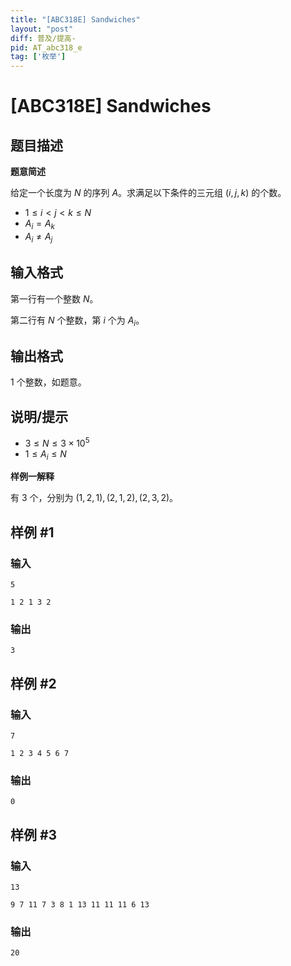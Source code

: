 ```yaml
---
title: "[ABC318E] Sandwiches"
layout: "post"
diff: 普及/提高-
pid: AT_abc318_e
tag: ['枚举']
---
```


# [ABC318E] Sandwiches

## 题目描述

**题意简述**

给定一个长度为 $N$ 的序列 $A$。求满足以下条件的三元组 $(i,j,k)$ 的个数。

- $1 \le i < j < k \le N$
- $A_i = A_k$
- $A_i \ne A_j$

## 输入格式

第一行有一个整数 $N$。

第二行有 $N$ 个整数，第 $i$ 个为 $A_i$。

## 输出格式

$1$ 个整数，如题意。

## 说明/提示

- $3 \le N \le 3 \times 10^5$
- $1 \le A_i \le N$

**样例一解释**

有 $3$ 个，分别为 $(1,2,1),(2,1,2),(2,3,2)$。

## 样例 #1

### 输入

```
5
1 2 1 3 2
```

### 输出

```
3
```

## 样例 #2

### 输入

```
7
1 2 3 4 5 6 7
```

### 输出

```
0
```

## 样例 #3

### 输入

```
13
9 7 11 7 3 8 1 13 11 11 11 6 13
```

### 输出

```
20
```

